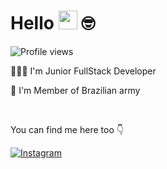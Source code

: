 # Hello <img src="https://media.giphy.com/media/hvRJCLFzcasrR4ia7z/giphy.gif" width="30"> 🤓
<img src="https://komarev.com/ghpvc/?username=davidpablo99&color=yellow" alt="Profile views" /> 

🧑🏻‍💻 I'm Junior FullStack Developer

🦅 I'm Member of Brazilian army

<br/>

You can find me here too 👇

<div>
<a href="https://instagram.com/_davidqrz" target="_blank">
 <img align="center" src="https://img.shields.io/badge/Instagram-E4405F?style=for-the-badge&logo=instagram&logoColor=white" alt="Instagram"/>
</a>
